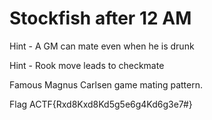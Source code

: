 # Stockfish after 12 AM

Hint - A GM can mate even when he is drunk

Hint - Rook move leads to checkmate

Famous Magnus Carlsen game mating pattern.

Flag ACTF{Rxd8Kxd8Kd5g5e6g4Kd6g3e7#}